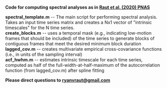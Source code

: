 **Code for computing spectral analyses as in [Raut et al. (2020) PNAS](https://www.pnas.org/content/117/34/20890)** 

**spectral_template.m** -- The main script for performing spectral analysis. Takes an input time series matrix and creates a Nx1 vector of "intrinsic timescales" for the N time series.     
**create_blocks.m** -- uses a temporal mask (e.g., indicating low-motion frames that should be included) of the time series to generate blocks of contiguous frames that meet the desired minimum block duration \
**lagged_cov.m** -- creates multivariate empirical cross-covariance functions (i.e., in units of the sampling interval) \
**acf_hwhm.m** -- estimates intrinsic timescale for each time series, computed as half of the full-width-at-half-maximum of the autocorrelation function (from lagged_cov.m) after spline fitting

**Please direct questions to ryanvraut@gmail.com**
